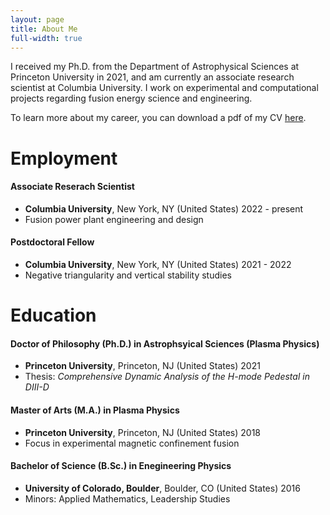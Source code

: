 ```yaml
---
layout: page
title: About Me
full-width: true
---
```


I received my Ph.D. from the Department of Astrophysical Sciences at Princeton University in 2021, and am currently an associate research scientist at Columbia University. I work on experimental and computational projects regarding fusion energy science and engineering. 

To learn more about my career, you can download a pdf of my CV [here](https://github.com/nelsonand/website/files/10913776/Nelson_CV_03072023.pdf).
 
# Employment

#### Associate Reserach Scientist 
 - **Columbia University**, New York, NY (United States) 2022 - present
 - Fusion power plant engineering and design

#### Postdoctoral Fellow
 - **Columbia University**, New York, NY (United States) 2021 - 2022
 - Negative triangularity and vertical stability studies

# Education

#### Doctor of Philosophy (Ph.D.) in Astrophsyical Sciences (Plasma Physics)
 - **Princeton University**, Princeton, NJ (United States) 2021
 - Thesis: _Comprehensive Dynamic Analysis of the H-mode Pedestal in DIII-D_

#### Master of Arts (M.A.) in Plasma Physics
 - **Princeton University**, Princeton, NJ (United States) 2018
 - Focus in experimental magnetic confinement fusion

#### Bachelor of Science (B.Sc.) in Enegineering Physics 
 - **University of Colorado, Boulder**, Boulder, CO (United States) 2016
 - Minors: Applied Mathematics, Leadership Studies

